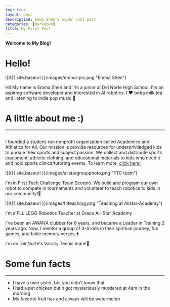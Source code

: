 ```yaml
---
toc: true
layout: post
description: Emma Shen's super cool post 
categories: [markdown]
title: My First Post 
---
```


**Welcome to My Blog!**
<h1 class="hello">Hello!</h1>
![]({{ site.baseurl }}/images/emma-pic.png "Emma Shen")
<p>Hi! My name is Emma Shen and I'm a junior at Del Norte High School. I'm an aspiring software developer and interested in AI robotics. I ❤️ boba milk tea and listening to indie pop music 🎵

<h1>A little about me :)</h1>
<hr>
<img source="images/copied_from_nb/monarchschoolpic.png">
<p> I founded a student-run nonprofit organization called Academics and Athletics for All. Our mission is provide resources for underpriviledged kids to pursue their sports and subject passion. We collect and distribute sports equipment, athletic clothing, and educational materials to kids who need it and hold sports clinics/tutoring events. To learn more, <a href="https://academicsandathleticsforall.org/">click here!</a></p>

![]({{ site.baseurl }}/images/allstargroupphoto.png "FTC team")
<p>I'm in First Tech Challenge Team Scorpio. We build and program our own robot to compete in tournaments and volunteer to teach robotics to kids in our community!🤖</p>

![]({{ site.baseurl }}/images/fllteaching.png "Teaching at Allstar-Academy")
<p>I'm a FLL LEGO Robotics Teacher at Grace All-Star Academy</p>

<p>I've been an AWANA clubber for 6 years, and became a Leader in Training 2 years ago. Now, I mentor a group of 3-4 kids in their spiritual journey, fun games, and bible memory verses.✝️</p>

<p>I'm on Del Norte's Varsity Tennis team!🎾</p>


<h1>Some fun facts</h1>
<hr>
<ul>
    <li> I have a twin sister, bet you didn't know that</li>
    <li>I had a pet chicken but it got mysteriously murdered at 4am in the morning</li>
    <li>My favorite fruit has and always will be watermelon</li>
</ul>

